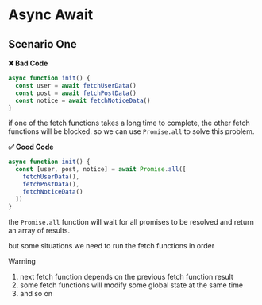 # Async Await

## Scenario One

**:x: Bad Code**

```ts
async function init() {
  const user = await fetchUserData()
  const post = await fetchPostData()
  const notice = await fetchNoticeData()
}
```

if one of the fetch functions takes a long time to complete, the other fetch functions will be blocked. so we can use `Promise.all` to solve this problem.

**:white_check_mark: Good Code**

```ts
async function init() {
  const [user, post, notice] = await Promise.all([
    fetchUserData(),
    fetchPostData(),
    fetchNoticeData()
  ])
}
```

the `Promise.all` function will wait for all promises to be resolved and return an array of results.

but some situations we need to run the fetch functions in order

> [!WARNING]
>
> 1.  next fetch function depends on the previous fetch function result
> 2.  some fetch functions will modify some global state at the same time
> 3.  and so on
